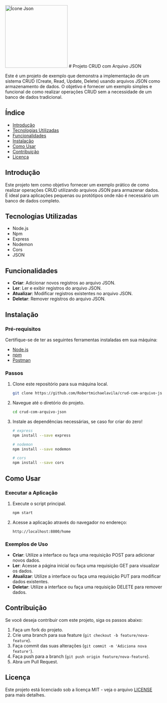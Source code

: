 <img src="https://cdn3.iconfinder.com/data/icons/type-file-working-office-online-set-the-surname-us/53/json-type-1024.png" alt="Ícone Json" width="200" height="200">
# Projeto CRUD com Arquivo JSON

Este é um projeto de exemplo que demonstra a implementação de um sistema CRUD (Create, Read, Update, Delete) usando arquivos JSON como armazenamento de dados. O objetivo é fornecer um exemplo simples e funcional de como realizar operações CRUD sem a necessidade de um banco de dados tradicional.

## Índice

- [Introdução](#introdução)
- [Tecnologias Utilizadas](#tecnologias-utilizadas)
- [Funcionalidades](#funcionalidades)
- [Instalação](#instalação)
- [Como Usar](#como-usar)
- [Contribuição](#contribuição)
- [Licença](#licença)

## Introdução

Este projeto tem como objetivo fornecer um exemplo prático de como realizar operações CRUD utilizando arquivos JSON para armazenar dados. É ideal para aplicações pequenas ou protótipos onde não é necessário um banco de dados completo.

## Tecnologias Utilizadas

- Node.js
- Npm
- Express
- Nodemon
- Cors
- JSON

## Funcionalidades

- **Criar**: Adicionar novos registros ao arquivo JSON.
- **Ler**: Ler e exibir registros do arquivo JSON.
- **Atualizar**: Modificar registros existentes no arquivo JSON.
- **Deletar**: Remover registros do arquivo JSON.

## Instalação

### Pré-requisitos

Certifique-se de ter as seguintes ferramentas instaladas em sua máquina:

- [Node.js](https://nodejs.org/en/download/package-manager)
- [npm](https://docs.npmjs.com/downloading-and-installing-node-js-and-npm)
- [Postman](https://www.postman.com/downloads/) 

### Passos

1. Clone este repositório para sua máquina local.
    ```sh
    git clone https://github.com/Robertmichaelavila/crud-com-arquivo-json.git
    ```

2. Navegue até o diretório do projeto.
    ```sh
    cd crud-com-arquivo-json
    ```

3. Instale as dependências necessárias, se caso for criar do zero!
    ```sh
    # express
    npm install --save express
    
    # nodemon
    npm install --save nodemon
    
    # cors
    npm install --save cors
    ```

## Como Usar

### Executar a Aplicação

1. Execute o script principal.
    ```sh
    npm start
    ```

2. Acesse a aplicação através do navegador no endereço:
    ```
    http://localhost:8800/home
    ```

### Exemplos de Uso

- **Criar**: Utilize a interface ou faça uma requisição POST para adicionar novos dados.
- **Ler**: Acesse a página inicial ou faça uma requisição GET para visualizar os dados.
- **Atualizar**: Utilize a interface ou faça uma requisição PUT para modificar dados existentes.
- **Deletar**: Utilize a interface ou faça uma requisição DELETE para remover dados.

## Contribuição

Se você deseja contribuir com este projeto, siga os passos abaixo:

1. Faça um fork do projeto.
2. Crie uma branch para sua feature (`git checkout -b feature/nova-feature`).
3. Faça commit das suas alterações (`git commit -m 'Adiciona nova feature'`).
4. Faça push para a branch (`git push origin feature/nova-feature`).
5. Abra um Pull Request.

## Licença

Este projeto está licenciado sob a licença MIT - veja o arquivo [LICENSE](LICENSE) para mais detalhes.
